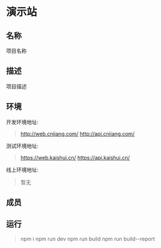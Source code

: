 # 演示站

## 名称

项目名称

## 描述

项目描述

## 环境

开发环境地址:
> http://web.cnjiang.com/
> http://api.cnjiang.com/

测试环境地址:
> https://web.kaishui.cn/
> https://api.kaishui.cn/

线上环境地址:
> 暂无

## 成员



## 运行

> npm i
> npm run dev
> npm run build
> npm run build--report